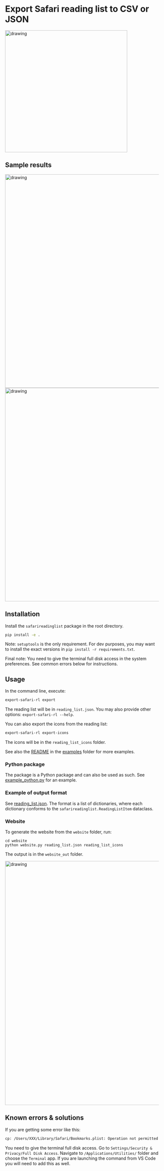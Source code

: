 # Export Safari reading list to CSV or JSON

<img src="readme_imgs/reading_list.jpg" alt="drawing" width="400"/>

## Sample results

<img src="readme_imgs/json.png" alt="drawing" width="700"/>

<img src="readme_imgs/csv.png" alt="drawing" width="700"/>

## Installation

Install the `safarireadinglist` package in the root directory.

```bash
pip install -e .
```

Note: `setuptools` is the only requirement. For dev purposes, you may want to install the exact versions in `pip install -r requirements.txt`.

Final note: You need to give the terminal full disk access in the system preferences. See common errors below for instructions.

## Usage

In the command line, execute:

```bash
export-safari-rl export
```

The reading list will be in `reading_list.json`. You may also provide other options: `export-safari-rl --help`.

You can also export the icons from the reading list:

```bash
export-safari-rl export-icons
```

The icons will be in the `reading_list_icons` folder.

See also the [README](examples/README.md) in the [examples](examples) folder for more examples.

### Python package

The package is a Python package and can also be used as such. See [example_python.py](examples/example_python.py) for an example.

### Example of output format

See [reading_list.json](reading_list.json). The format is a list of dictionaries, where each dictionary conforms to the `safarireadinglist.ReadingListItem` dataclass.

### Website

To generate the website from the `website` folder, run:
```
cd website
python website.py reading_list.json reading_list_icons
```
The output is in the `website_out` folder.

<img src="readme_imgs/website.png" alt="drawing" width="800"/>

## Known errors & solutions

If you are getting some error like this:
```bash
cp: /Users/XXX/Library/Safari/Bookmarks.plist: Operation not permitted
```
You need to give the terminal full disk access. Go to `Settings/Security & Privacy/Full Disk Access`. Navigate to `/Applications/Utilities/` folder and choose the `Terminal` app. If you are launching the command from VS Code you will need to add this as well.